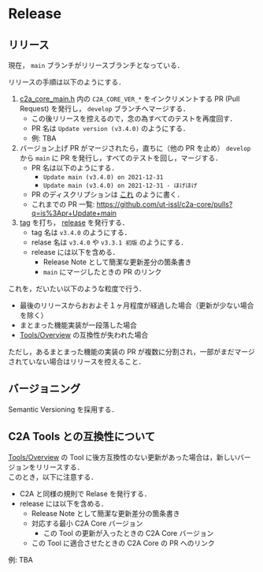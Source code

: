 # Release

## リリース
現在， `main` ブランチがリリースブランチとなっている．

リリースの手順は以下のようにする．

1. [c2a_core_main.h](https://github.com/ut-issl/c2a-core/blob/develop/c2a_core_main.h) 内の `C2A_CORE_VER_*` をインクリメントする PR (Pull Request) を発行し， `develop` ブランチへマージする．
	- この後リリースを控えるので，念の為すべてのテストを再度回す．
	- PR 名は `Update version (v3.4.0)` のようにする．
	- 例: TBA
1. バージョン上げ PR がマージされたら，直ちに（他の PR を止め） `develop` から `main` に PR を発行し，すべてのテストを回し，マージする．
	- PR 名は以下のようにする．
		- `Update main (v3.4.0) on 2021-12-31`
		- `Update main (v3.4.0) on 2021-12-31 - ほげほげ`
	- PR のディスクリプションは [これ](https://github.com/ut-issl/c2a-core/pull/151) のように書く．
	- これまでの PR 一覧: https://github.com/ut-issl/c2a-core/pulls?q=is%3Apr+Update+main
1. [tag](https://github.com/ut-issl/c2a-core/tags) を打ち， [release](https://github.com/ut-issl/c2a-core/releases) を発行する．
	- tag 名は `v3.4.0` のようにする．
	- relase 名は `v3.4.0` や `v3.3.1 初版` のようにする．
	- release には以下を含める．
		- Release Note として簡潔な更新差分の箇条書き
		- `main` にマージしたときの PR のリンク

これを，だいたい以下のような粒度で行う．

- 最後のリリースからおおよそ１ヶ月程度が経過した場合（更新が少ない場合を除く）
- まとまった機能実装が一段落した場合
- [Tools/Overview](../Tools/overview.md) の互換性が失われた場合

ただし，あるまとまった機能の実装の PR が複数に分割され，一部がまだマージされていない場合はリリースを控えること．


## バージョニング
Semantic Versioning を採用する．


## C2A Tools との互換性について
[Tools/Overview](../Tools/overview.md) の Tool に後方互換性のない更新があった場合は，新しいバージョンをリリースする．  
このとき，以下に注意する．

- C2A と同様の規則で Relase を発行する．
- release には以下を含める．
	- Release Note として簡潔な更新差分の箇条書き
	- 対応する最小 C2A Core バージョン
		- この Tool の更新が入ったときの C2A Core バージョン
	- この Tool に適合させたときの C2A Core の PR へのリンク

例: TBA

